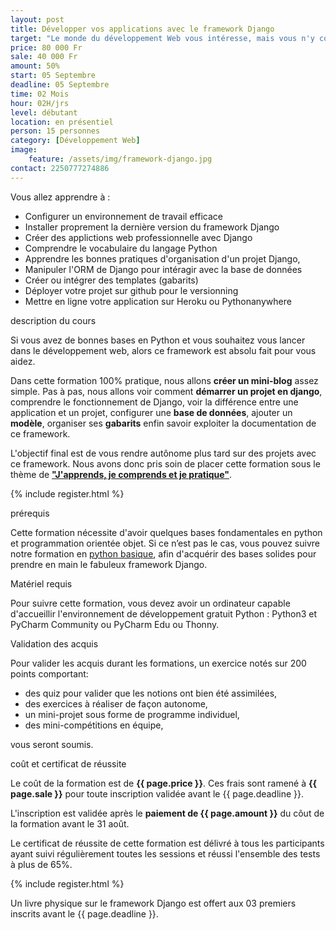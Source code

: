 ```yaml
---
layout: post
title: Développer vos applications avec le framework Django
target: "Le monde du développement Web vous intéresse, mais vous n'y connaissez pas grand chose ? Vous abandonnez à la prémière difficulté ? Alors cette formation est faite pour vous. Elle a pour objectif de vous apprendre de A à Z le développeur d'application Web avec le super framework Django."
price: 80 000 Fr
sale: 40 000 Fr
amount: 50%
start: 05 Septembre
deadline: 05 Septembre
time: 02 Mois
hour: 02H/jrs
level: débutant
location: en présentiel
person: 15 personnes 
category: [Développement Web]
image:
    feature: /assets/img/framework-django.jpg
contact: 2250777274886
---
```



<p class="text-muted text-uppercase h4 border-bottom py-3">Vous allez apprendre à : </p>

* Configurer un environnement de travail efficace 
* Installer proprement la dernière version du framework Django
* Créer des applictions web professionnelle avec Django
* Comprendre le vocabulaire du langage Python 
* Apprendre les bonnes pratiques d'organisation d'un projet Django,
* Manipuler l'ORM de Django pour intéragir avec la base de données
* Créer ou intégrer des templates (gabarits) 
* Déployer votre projet sur github pour le versionning
* Mettre en ligne votre application sur Heroku ou Pythonanywhere

<p id="about-course" class="text-muted text-uppercase h4 border-bottom py-3">description du cours</p>

Si vous avez de bonnes bases en Python et vous souhaitez vous lancer dans le développement web, alors ce framework est absolu fait pour vous aidez.

Dans cette formation 100% pratique, nous allons **créer un mini-blog** assez simple. Pas à pas, nous allons voir comment **démarrer un projet en django**, comprendre le fonctionnement de Django, voir la différence entre une application et un projet, configurer une **base de données**, ajouter un **modèle**, organiser ses **gabarits** enfin savoir exploiter la documentation de ce framework.

L'objectif final est de vous rendre autônome plus tard sur des projets avec ce framework. Nous avons donc pris soin de placer cette formation sous le thème de **<u>"J'apprends, je comprends et je pratique"</u>**.

<!-- inscription -->
{% include register.html %}


<p class="text-muted text-uppercase h4 border-bottom py-3">prérequis</p>
Cette formation nécessite d'avoir quelques bases fondamentales en python et programmation orientée objet.
Si ce n’est pas le cas, vous pouvez suivre notre formation en <a class="font-weight-bold text-dark" href="" title="">python basique</a>, afin d'acquérir des bases solides pour prendre en main le fabuleux framework Django.

Matériel requis

Pour suivre cette formation, vous devez avoir un ordinateur capable d'accueillir l'environnement de développement gratuit Python : Python3 et PyCharm Community ou PyCharm Edu ou Thonny.

<p class="text-muted text-uppercase h4 border-bottom py-3">
Validation des acquis</p>

Pour valider les acquis durant les formations, un exercice notés sur 200 points comportant:

* des quiz pour valider que les notions ont bien été assimilées,
* des exercices à réaliser de façon autonome,
* un mini-projet sous forme de programme individuel,
* des mini-compétitions en équipe,

vous seront soumis.

<div class="bg-light p-4">
<p class="text-uppercase h4 border-bottom py-3">coût et certificat de réussite</p>

Le coût de la formation est de <strong>{{ page.price }}</strong>. Ces frais sont ramené à <strong>{{ page.sale }}</strong> pour toute inscription validée avant le {{ page.deadline }}.

L'inscription est validée après le <strong>paiement de {{ page.amount }}</strong> du côut de la formation avant le 31 août.

Le certificat de réussite de cette formation est délivré à tous les participants ayant suivi régulièrement toutes les sessions et réussi l'ensemble des tests à plus de 65%.

<!-- inscription -->
{% include register.html %}

<p class="small py-3 font-italic text-left">Un livre physique sur le framework Django est offert aux 03 premiers inscrits avant le {{ page.deadline }}.</p>
